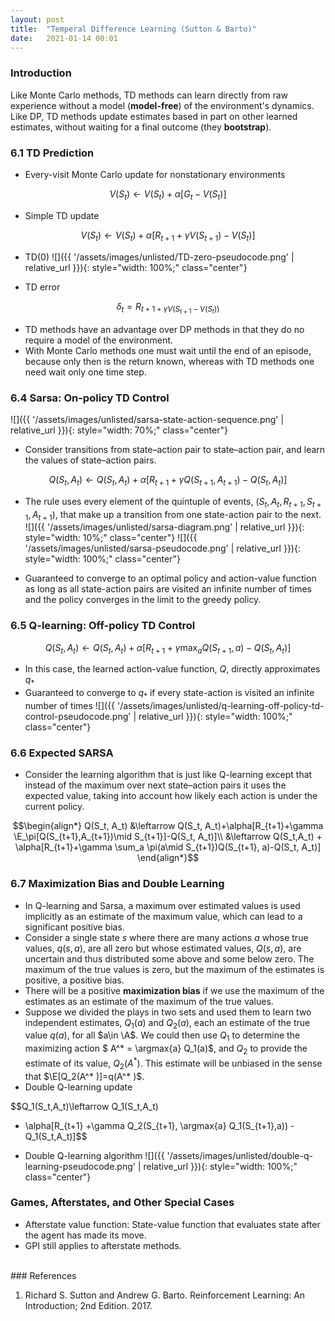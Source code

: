 ```yaml
---
layout: post
title:  "Temperal Difference Learning (Sutton & Barto)"
date:   2021-01-14 00:01
---
```


### Introduction
Like Monte Carlo methods, TD methods can learn directly from raw experience without a model (**model-free**) of the environment's dynamics. Like DP, TD methods update estimates based in part on other learned estimates, without waiting for a final outcome (they **bootstrap**).

### 6.1 TD Prediction
* Every-visit Monte Carlo update for nonstationary environments

$$\newcommand{\S}{\mathcal{S}}
\newcommand{\A}{\mathcal{A}}
\newcommand{\R}{\mathcal{R}}
\newcommand{\E}{\mathrm{E}}
\newcommand{\deq}{\dot{=}}
\newcommand{\argmax}[1]{\text{argmax}_{#1} \text{ }}
\newcommand{\eps}{\varepsilon}
\newcommand{\N}{\text{Normal}}
\newcommand{\p}{\rho}
\newcommand{\T}{\mathbb{T}}
V(S_t)\leftarrow V(S_t)+\alpha[G_t-V(S_t)]$$

* Simple TD update

$$V(S_t)\leftarrow V(S_t) +\alpha[R_{t+1}+\gamma V(S_{t+1})-V(S_t)]$$

* TD(0)
![]({{ '/assets/images/unlisted/TD-zero-pseudocode.png' | relative_url }}){: style="width: 100%;" class="center"}

* TD error

$$\delta_t = R_{t+1+\gamma V(S_{t+1}-V(S_t))}$$

* TD methods have an advantage over DP methods in that they do no require a model of the environment.
* With Monte Carlo methods one must wait until the end of an episode, because only then is the return known, whereas with TD methods one need wait only one time step.

### 6.4 Sarsa: On-policy TD Control
![]({{ '/assets/images/unlisted/sarsa-state-action-sequence.png' | relative_url }}){: style="width: 70%;" class="center"}
* Consider transitions from state–action pair to state–action pair, and learn the values of state–action pairs.

$$Q(S_t,A_t)\leftarrow Q(S_t,A_t)+\alpha[R_{t+1}+\gamma Q(S_{t+1}, A_{t+1})-Q(S_t,A_t)]$$

* The rule uses every element of the quintuple of events, $(S_t, A_t, R_{t+1}, S_{t+1}, A_{t+1})$, that make up a transition from one state-action pair to the next.
![]({{ '/assets/images/unlisted/sarsa-diagram.png' | relative_url }}){: style="width: 10%;" class="center"}
![]({{ '/assets/images/unlisted/sarsa-pseudocode.png' | relative_url }}){: style="width: 100%;" class="center"}

* Guaranteed to converge to an optimal policy and action-value function as long as all state-action pairs are visited an infinite number of times and the policy converges in the limit to the greedy policy.

### 6.5 Q-learning: Off-policy TD Control

$$Q(S_t,A_t) \leftarrow Q(S_t,A_t)+\alpha[R_{t+1}+\gamma \max_a Q(S_{t+1},a)-Q(S_t, A_t)]$$

* In this case, the learned action-value function, $Q$, directly approximates $q_*$
* Guaranteed to converge to $q_*$ if every state-action is visited an infinite number of times
![]({{ '/assets/images/unlisted/q-learning-off-policy-td-control-pseudocode.png' | relative_url }}){: style="width: 100%;" class="center"}

### 6.6 Expected SARSA
* Consider the learning algorithm that is just like Q-learning except that instead of the maximum over next state–action pairs it uses the expected value, taking into account how likely each action is under the current policy.

$$\begin{align*}
Q(S_t, A_t) &\leftarrow Q(S_t, A_t)+\alpha[R_{t+1}+\gamma \E_\pi[Q(S_{t+1},A_{t+1})\mid S_{t+1}]-Q(S_t, A_t)]\\
&\leftarrow Q(S_t,A_t) + \alpha[R_{t+1}+\gamma \sum_a \pi(a\mid S_{t+1})Q(S_{t+1}, a)-Q(S_t, A_t)]
\end{align*}$$

### 6.7 Maximization Bias and Double Learning
* In Q-learning and Sarsa, a maximum over estimated values is used implicitly as an estimate of the maximum value, which can lead to a significant positive bias.
* Consider a single state $s$ where there are many actions $a$ whose true values, $q(s,a)$, are all zero but whose estimated values, $Q(s,a)$, are uncertain and thus distributed some above and some below zero. The maximum of the true values is zero, but the maximum of the estimates is positive, a positive bias.
* There will be a positive **maximization bias** if we use the maximum of the estimates as an estimate of the maximum of the true values.
* Suppose we divided the plays in two sets and used them to learn two independent estimates, $Q_1(a)$ and $Q_2(a)$, each an estimate of the true value $q(a)$, for all $a\in \A$. We could then use $Q_1$ to determine the maximizing action $ A^* = \argmax{a} Q_1(a)$, and $Q_2$ to provide the estimate of its value, $Q_2(A^* )$. This estimate will be unbiased in the sense that $\E[Q_2(A^* )]=q(A^* )$.
* Double Q-learning update

$$Q_1(S_t,A_t)\leftarrow 
Q_1(S_t,A_t)
+ \alpha[R_{t+1}
+\gamma Q_2(S_{t+1}, \argmax{a} Q_1(S_{t+1},a))
-Q_1(S_t,A_t)]$$

* Double Q-learning algorithm
![]({{ '/assets/images/unlisted/double-q-learning-pseudocode.png' | relative_url }}){: style="width: 100%;" class="center"}

### Games, Afterstates, and Other Special Cases
* Afterstate value function: State-value function that evaluates state after the agent has made its move. 
* GPI still applies to afterstate methods.

<br>
### References

1. Richard S. Sutton and Andrew G. Barto. Reinforcement Learning: An Introduction; 2nd Edition. 2017.